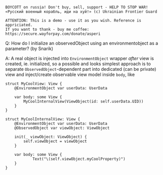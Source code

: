 ```
BOYCOTT on russia! Don't buy, sell, support - HELP TO STOP WAR!
«Русский военный корабль, иди на хуй!» (c) Ukrainian Frontier Guard

ATTENTION: This is a demo - use it as you wish. Reference is appriciated.
If you want to thank - buy me coffee: https://secure.wayforpay.com/donate/asperi
```

Q: How do I initialize an observedObject using an environmentobject as a parameter? (by Snarik)

A: A real object is injected into `EnvironmentObject` wrapper *after* view is created, ie. initialized, so
a possible and looks simplest approach is to separate `ObservedObject`-dependent part into dedicated (can be
private) view and inject/create observable view model inside `body`, like

    struct MyCoolView: View {
        @EnvironmentObject var userData: UserData
    
        var body: some View {
            MyCoolInternalView(ViewObject(id: self.userData.UID))
        }
    }
    
    struct MyCoolInternalView: View {
        @EnvironmentObject var userData: UserData
        @ObservedObject var viewObject: ViewObject
    
        init(_ viewObject: ViewObject) {
            self.viewObject = viewObject
        }
    
        var body: some View {
                Text("\(self.viewObject.myCoolProperty)")
        }
    }

